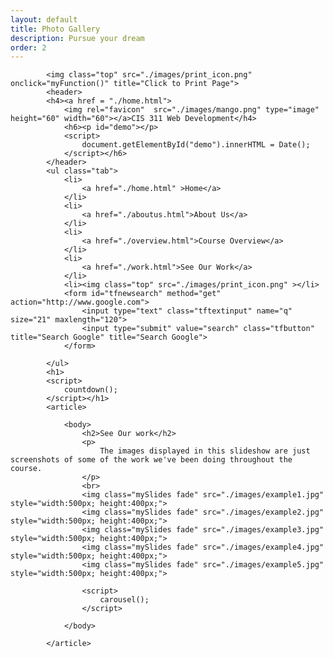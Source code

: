 ```yaml
---
layout: default
title: Photo Gallery
description: Pursue your dream
order: 2
---
```



			<img class="top" src="./images/print_icon.png" onclick="myFunction()" title="Click to Print Page">
			<header>
			<h4><a href = "./home.html">
				<img rel="favicon"  src="./images/mango.png" type="image" height="60" width="60"></a>CIS 311 Web Development</h4>
				<h6><p id="demo"></p>
				<script>
					document.getElementById("demo").innerHTML = Date();
				</script></h6>
			</header>
			<ul class="tab">
				<li>
					<a href="./home.html" >Home</a>
				</li>
				<li>
					<a href="./aboutus.html">About Us</a>
				</li>
				<li>
					<a href="./overview.html">Course Overview</a>
				</li>
				<li>
					<a href="./work.html">See Our Work</a>
				</li>
				<li><img class="top" src="./images/print_icon.png" ></li>
				<form id="tfnewsearch" method="get" action="http://www.google.com">
					<input type="text" class="tftextinput" name="q" size="21" maxlength="120">
					<input type="submit" value="search" class="tfbutton" title="Search Google" title="Search Google">
				</form>

			</ul>
			<h1>
			<script>
				countdown();
			</script></h1>
			<article>

				<body>
					<h2>See Our work</h2>
					<p>
						The images displayed in this slideshow are just screenshots of some of the work we've been doing throughout the course.
					</p>
					<br>
					<img class="mySlides fade" src="./images/example1.jpg" style="width:500px; height:400px;">
					<img class="mySlides fade" src="./images/example2.jpg" style="width:500px; height:400px;">
					<img class="mySlides fade" src="./images/example3.jpg" style="width:500px; height:400px;">
					<img class="mySlides fade" src="./images/example4.jpg" style="width:500px; height:400px;">
					<img class="mySlides fade" src="./images/example5.jpg" style="width:500px; height:400px;">

					<script>
						carousel();
					</script>

				</body>

			</article>

		
		